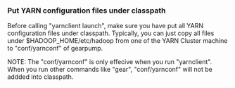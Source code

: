 ### Put YARN configuration files under classpath
  Before calling "yarnclient launch", make sure you have put all YARN configuration 
  files under classpath. Typically, you can just copy all files under 
  $HADOOP_HOME/etc/hadoop from one of the YARN Cluster machine to  "conf/yarnconf" 
  of gearpump.

NOTE: The "conf/yarnconf" is only effecive when you run "yarnclient". When you 
run other commands like "gear", "conf/yarnconf" will not be addded into classpath.